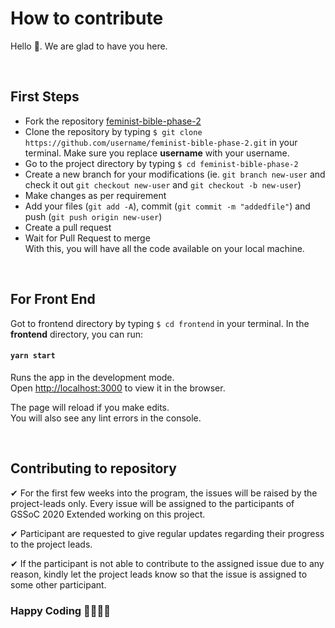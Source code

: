 # How to contribute
Hello 👋. We are glad to have you here. 

<br />

## First Steps

- Fork the repository [feminist-bible-phase-2](https://github.com/girlscript/feminist-bible-phase-2)
- Clone the repository by typing `$ git clone https://github.com/username/feminist-bible-phase-2.git` in your terminal. Make sure you replace __username__ with your username.
- Go to the project directory by typing `$ cd feminist-bible-phase-2`
- Create a new branch for your modifications (ie. `git branch new-user` and check it out `git checkout new-user` and `git checkout -b new-user`)
- Make changes as per requirement
- Add your files (`git add -A`), commit (`git commit -m "addedfile"`) and push (`git push origin new-user`)
- Create a pull request
- Wait for Pull Request to merge<br />
With this, you will have all the code available on your local machine. 

<br />

## For Front End
Got to frontend directory by typing `$ cd frontend` in your terminal.
In the <b>frontend</b> directory, you can run:

#### `yarn start`

Runs the app in the development mode.<br />
Open [http://localhost:3000](http://localhost:3000) to view it in the browser.

The page will reload if you make edits.<br />
You will also see any lint errors in the console.

<br />

## Contributing to repository

✔ For the first few weeks into the program, the issues will be raised by the project-leads only. Every issue will be assigned to the participants of GSSoC 2020 Extended working on this project. 

✔ Participant are requested to give regular updates regarding their progress to the project leads.

✔ If the participant is not able to contribute to the assigned issue due to any reason, kindly let the project leads know so that the issue is assigned to some other participant. 

### Happy Coding 👩‍💻👩‍💻

